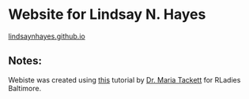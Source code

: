 # Website for Lindsay N. Hayes
[lindsaynhayes.github.io](https://lindsaynhayes.github.io)

## Notes: 
Webiste was created using [this](https://www.youtube.com/watch?v=RYf5HqU1pI4) tutorial by [Dr. Maria Tackett](https://maria-tackett.netlify.app) for RLadies Baltimore.


